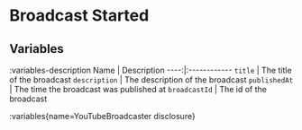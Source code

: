 # Broadcast Started

## Variables
:variables-description
Name | Description
----:|:------------
`title` | The title of the broadcast
`description` | The description of the broadcast
`publishedAt` | The time the broadcast was published at
`broadcastId` | The id of the broadcast

:variables{name=YouTubeBroadcaster disclosure}